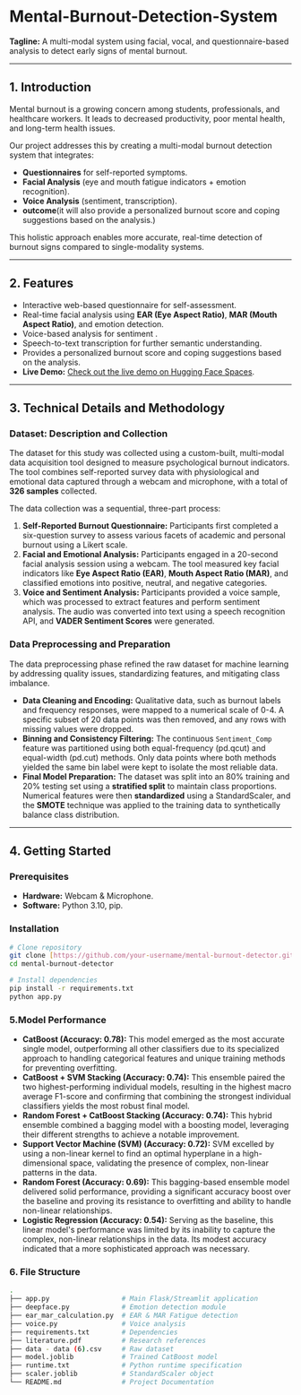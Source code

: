 # Mental-Burnout-Detection-System

**Tagline:** A multi-modal system using facial, vocal, and questionnaire-based analysis to detect early signs of mental burnout.

***

## 1. Introduction

Mental burnout is a growing concern among students, professionals, and healthcare workers. It leads to decreased productivity, poor mental health, and long-term health issues.

Our project addresses this by creating a multi-modal burnout detection system that integrates:

* **Questionnaires** for self-reported symptoms.
* **Facial Analysis** (eye and mouth fatigue indicators + emotion recognition).
* **Voice Analysis** (sentiment, transcription).
* **outcome**(it will also provide a personalized burnout score and coping suggestions based on the analysis.)

This holistic approach enables more accurate, real-time detection of burnout signs compared to single-modality systems.

***

## 2. Features

* Interactive web-based questionnaire for self-assessment.
* Real-time facial analysis using **EAR (Eye Aspect Ratio)**, **MAR (Mouth Aspect Ratio)**, and emotion detection.
* Voice-based analysis for sentiment .
* Speech-to-text transcription for further semantic understanding.
*  Provides a personalized burnout score and coping suggestions based on the analysis.
* **Live Demo:** [Check out the live demo on Hugging Face Spaces](https://huggingface.co/spaces/project-exhibition/Burnout-detection).

***

## 3. Technical Details and Methodology

### Dataset: Description and Collection

The dataset for this study was collected using a custom-built, multi-modal data acquisition tool designed to measure psychological burnout indicators. The tool combines self-reported survey data with physiological and emotional data captured through a webcam and microphone, with a total of **326 samples** collected.

The data collection was a sequential, three-part process:

1.  **Self-Reported Burnout Questionnaire:** Participants first completed a six-question survey to assess various facets of academic and personal burnout using a Likert scale.
2.  **Facial and Emotional Analysis:** Participants engaged in a 20-second facial analysis session using a webcam. The tool measured key facial indicators like **Eye Aspect Ratio (EAR)**, **Mouth Aspect Ratio (MAR)**, and classified emotions into positive, neutral, and negative categories.
3.  **Voice and Sentiment Analysis:** Participants provided a  voice sample, which was processed to extract features and perform sentiment analysis. The audio was converted into text using a speech recognition API, and **VADER Sentiment Scores** were generated.

### Data Preprocessing and Preparation

The data preprocessing phase refined the raw dataset for machine learning by addressing quality issues, standardizing features, and mitigating class imbalance.

* **Data Cleaning and Encoding:** Qualitative data, such as burnout labels and frequency responses, were mapped to a numerical scale of 0-4. A specific subset of 20 data points was then removed, and any rows with missing values were dropped.
* **Binning and Consistency Filtering:** The continuous `Sentiment_Comp` feature was partitioned using both equal-frequency (pd.qcut) and equal-width (pd.cut) methods. Only data points where both methods yielded the same bin label were kept to isolate the most reliable data.
* **Final Model Preparation:** The dataset was split into an 80% training and 20% testing set using a **stratified split** to maintain class proportions. Numerical features were then **standardized** using a StandardScaler, and the **SMOTE** technique was applied to the training data to synthetically balance class distribution.

***

## 4. Getting Started

### Prerequisites

* **Hardware:** Webcam & Microphone.
* **Software:** Python 3.10, pip.

### Installation

```bash
# Clone repository
git clone [https://github.com/your-username/mental-burnout-detector.git](https://github.com/your-username/mental-burnout-detector.git)
cd mental-burnout-detector

# Install dependencies
pip install -r requirements.txt
python app.py
```
### 5.Model Performance

* **CatBoost (Accuracy: 0.78):** This model emerged as the most accurate single model, outperforming all other classifiers due to its specialized approach to handling categorical features and unique training methods for preventing overfitting.
* **CatBoost + SVM Stacking (Accuracy: 0.74):** This ensemble paired the two highest-performing individual models, resulting in the highest macro average F1-score and confirming that combining the strongest individual classifiers yields the most robust final model.
* **Random Forest + CatBoost Stacking (Accuracy: 0.74):** This hybrid ensemble combined a bagging model with a boosting model, leveraging their different strengths to achieve a notable improvement.
* **Support Vector Machine (SVM) (Accuracy: 0.72):** SVM excelled by using a non-linear kernel to find an optimal hyperplane in a high-dimensional space, validating the presence of complex, non-linear patterns in the data.
* **Random Forest (Accuracy: 0.69):** This bagging-based ensemble model delivered solid performance, providing a significant accuracy boost over the baseline and proving its resistance to overfitting and ability to handle non-linear relationships.
* **Logistic Regression (Accuracy: 0.54):** Serving as the baseline, this linear model's performance was limited by its inability to capture the complex, non-linear relationships in the data. Its modest accuracy indicated that a more sophisticated approach was necessary.

### 6. File Structure
```bash
.
├── app.py                  # Main Flask/Streamlit application                
├── deepface.py             # Emotion detection module               
├── ear_mar_calculation.py  # EAR & MAR Fatigue detection   
├── voice.py                # Voice analysis   
├── requirements.txt        # Dependencies   
├── literature.pdf          # Research references
├── data - data (6).csv     # Raw dataset
├── model.joblib            # Trained CatBoost model
├── runtime.txt             # Python runtime specification
├── scaler.joblib           # StandardScaler object
└── README.md               # Project Documentation
```
